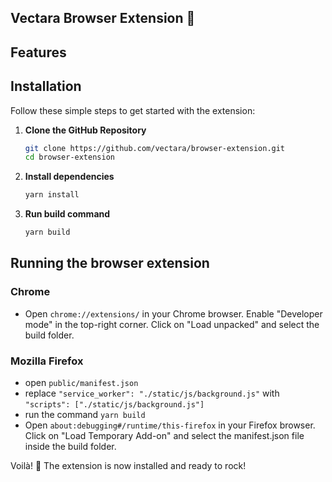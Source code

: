 ## Vectara Browser Extension 🚀

## Features

## Installation
Follow these simple steps to get started with the extension:

1. **Clone the GitHub Repository**
    ```bash
    git clone https://github.com/vectara/browser-extension.git
    cd browser-extension
    ```
2. **Install dependencies**
    ```bash
    yarn install
    ```
3. **Run build command**
    ```bash
    yarn build
    ```

## Running the browser extension

### Chrome
- Open `chrome://extensions/` in your Chrome browser.
  Enable "Developer mode" in the top-right corner.
  Click on "Load unpacked" and select the build folder.

### Mozilla Firefox
- open `public/manifest.json` 
- replace `"service_worker": "./static/js/background.js"` with `"scripts": ["./static/js/background.js"]`
- run the command `yarn build`
- Open `about:debugging#/runtime/this-firefox` in your Firefox browser.
  Click on "Load Temporary Add-on" and select the manifest.json file inside the build folder.

Voilà! 🎉 The extension is now installed and ready to rock!